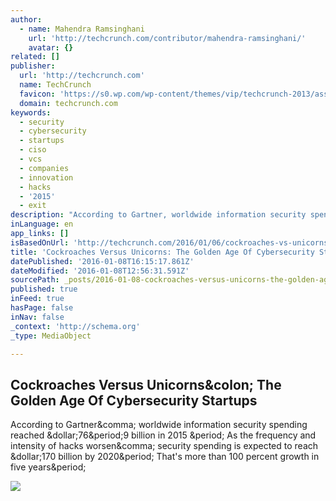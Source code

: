 ```yaml
---
author:
  - name: Mahendra Ramsinghani
    url: 'http://techcrunch.com/contributor/mahendra-ramsinghani/'
    avatar: {}
related: []
publisher:
  url: 'http://techcrunch.com'
  name: TechCrunch
  favicon: 'https://s0.wp.com/wp-content/themes/vip/techcrunch-2013/assets/images/favicon.ico'
  domain: techcrunch.com
keywords:
  - security
  - cybersecurity
  - startups
  - ciso
  - vcs
  - companies
  - innovation
  - hacks
  - '2015'
  - exit
description: "According to Gartner, worldwide information security spending reached $76.9 billion in 2015 . As the frequency and intensity of hacks worsen, security spending is expected to reach $170 billion by 2020. That's more than 100 percent growth in five years."
inLanguage: en
app_links: []
isBasedOnUrl: 'http://techcrunch.com/2016/01/06/cockroaches-vs-unicorns-the-golden-age-of-cybersecurity-startups/'
title: 'Cockroaches Versus Unicorns: The Golden Age Of Cybersecurity Startups'
datePublished: '2016-01-08T16:15:17.861Z'
dateModified: '2016-01-08T12:56:31.591Z'
sourcePath: _posts/2016-01-08-cockroaches-versus-unicorns-the-golden-age-of-cybersecurity.md
published: true
inFeed: true
hasPage: false
inNav: false
_context: 'http://schema.org'
_type: MediaObject

---
```

<article style=""><h1>Cockroaches Versus Unicorns&amp;colon; The Golden Age Of Cybersecurity Startups</h1><p>According to Gartner&amp;comma; worldwide information security spending reached &amp;dollar;76&amp;period;9 billion in 2015 &amp;period; As the frequency and intensity of hacks worsen&amp;comma; security spending is expected to reach &amp;dollar;170 billion by 2020&amp;period; That's more than 100 percent growth in five years&amp;period;</p><img src="https://tctechcrunch2011.files.wordpress.com/2016/01/shutterstock_232681879.jpg?w=764&amp;h=400&amp;crop=1" /></article>